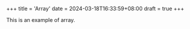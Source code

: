 +++
title = 'Array'
date = 2024-03-18T16:33:59+08:00
draft = true
+++

This is an example of array.
